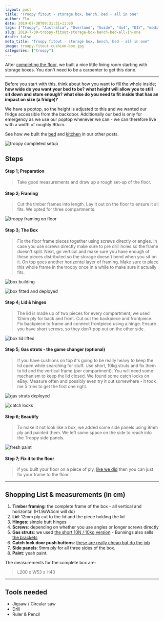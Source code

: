 ```yaml
---
layout: post
title: "Troopy fitout - storage box, bench, bed - all in one"
author: Flo
date: 2019-07-30T09:31:31+11:00
tags: ["Troopy", "Australia", "Overland", "Guide", "4x4", "DIY", "modification"]
slug: 2019-7-30-troopy-fitout-storage-box-bench-bed-all-in-one
draft: false
meta_title: "Troopy fitout - storage box, bench, bed - all in one"
image: troopy-fitout-cushion-box.jpg
categories: ["troopy"]
---
```


After [completing the floor](https://roadvagabonds.com/2019-7-20-diy-how-to-build-a-foldable-backdoor-table), we built a nice little living room starting with storage boxes.<!-- end --> You don't need to be a carpenter to get this done.

---

Before you start with this, think about how you want to fill the whole inside; **how wide do you want your bed to be? what height will allow you to still sit down and store enough? what else do you need to fit inside that has an impact on size (a fridge)?**

We have a poptop, so the height is adjusted to this and we wanted our fridge accessible from the backdoor. Additionally our bed is only for emergency as we use our poptop whenever we can - we can therefore live with a width of roughly 90cm.

See how we built the [bed](https://roadvagabonds.com/2019-7-20-troopy-fitout-a-convertible-bed-and-desk) and [kitchen](https://roadvagabonds.com/2019-7-20-troopy-fitout-kitchen-slideout-fridge-and-drawers) in our other posts.

![troopy completed setup](./troopy-fitout-completed.jpg)

## Steps

#### Step 1; Preparation

> Take good measurements and draw up a rough set-up of the floor.

#### Step 2; Framing

> Cut the timber frames into length.
> Lay it out on the floor to ensure it all fits. We opted for three compartments.

![troopy framing on floor](./troopy-fitout-frame-floor.jpg)

#### Step 3; The Box

> Fix the floor frame pieces together using screws directly or angles. In case you use screws directly make sure to pre drill holes so the frame doesn't split.
> Next, go vertical and make sure you have enough of these pieces distributed so the storage doesn't bend when you sit on it.
> On top goes another horizontal layer of framing.
> Make sure to place this whole frame in the troopy once in a while to make sure it actually fits.

![box building](./troopy-fitout-box-frame-finished.jpg)

![box fitted and deployed](./troopy-fitout-deployment.jpg)

#### Step 4; Lid & hinges

> The lid is made up of two pieces for every compartment, we used 12mm ply for back and front.
> Cut out the backpiece and frontpiece.
> Fix backpiece to frame and connect frontpiece using a hinge. Ensure you have short screws, so they don't pop out on the other side.

![box lid lifted](./troopy-fitout-storage-box-lid.jpg)


#### Step 5; Gas struts - the game changer (optional)

> If you have cushions on top it's going to be really heavy to keep the lid open while searching for stuff. Use short, 10kg struts and fix them to lid and the vertical frame (per compartment).
> You will need some mechanism to keep the lid closed. We found some catch locks on eBay. Measure often and possibly even try it out somewhere - it took me 5 tries to get the first one right.

![gas struts deployed](./troopy-fitout-storage-box-gas-struts.jpg)

![catch locks](./troopy-fitout-catch-lock-box.jpg)

#### Step 6; Beautify

> To make it not look like a box, we added some side panels using 9mm ply and painted them. We left some space on the side to reach into the Troopy side panels.

![fresh paint](./troopy-fitout-storage-box-lid-strut.jpg)

#### Step 7; Fix it to the floor

> if you built your floor on a piece of ply, [like we did](https://roadvagabonds.com/2019-7-17-how-to-put-a-floor-into-a-troopy) then you can just fix your frame to the floor.  

---

## Shopping List & measurements (in cm)

1. **Timber framing**: the complete frame of the box - all vertical and horizontal (H1.9xW4cm will do)
2. **Lid**: 12mm ply cut to the  lid and the piece holding the lid
3. **Hinges**: simple butt hinges
4. **Screws**: depending on whether you use angles or longer screws directly
5. **Gas struts**: we used [the short 10N / 10kg version](https://www.bunnings.com.au/goliath-195mm-100n-black-gas-strut_p4230023) - Bunnings also sells [the brackets](https://www.bunnings.com.au/goliath-20-x-25mm-stainless-steel-gas-strut-bracket-with-ball-stud_p4230027)
6. **Catch lock door push buttons**: [these are really cheap but do the job](https://www.ebay.com.au/itm/5pcs-Push-Button-Drawer-Cupboard-Door-Catch-Lock-Caravan-Motorhome-Cabinet-Knob/292705095588?ssPageName=STRK%3AMEBIDX%3AIT&_trksid=p2057872.m2749.l2649)
7. **Side panels**: 9mm ply for all three sides of the box.
8. **Paint**: yeah paint.

The measurements for the complete box are:
> L200 x W53 x H40

---

## Tools needed

* Jigsaw / Circular saw
* Drill
* Ruler & Pencil
